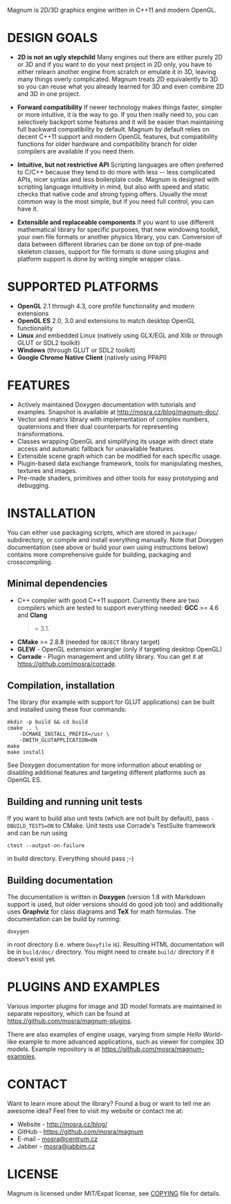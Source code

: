 Magnum is 2D/3D graphics engine written in C++11 and modern OpenGL.

DESIGN GOALS
============

*   **2D is not an ugly stepchild**
    Many engines out there are either purely 2D or 3D and if you want to do
    your next project in 2D only, you have to either relearn another engine
    from scratch or emulate it in 3D, leaving many things overly complicated.
    Magnum treats 2D equivalently to 3D so you can reuse what you already
    learned for 3D and even combine 2D and 3D in one project.

*   **Forward compatibility**
    If newer technology makes things faster, simpler or more intuitive, it is
    the way to go. If you then really need to, you can selectively backport
    some features and it will be easier than maintaining full backward
    compatibility by default. Magnum by default relies on decent C++11 support
    and modern OpenGL features, but compatibility functions for older hardware
    and compatibility branch for older compilers are available if you need
    them.

*   **Intuitive, but not restrictive API**
    Scripting languages are often preferred to C/C++ because they tend to do
    more with less -- less complicated APIs, nicer syntax and less boilerplate
    code. Magnum is designed with scripting language intuitivity in mind, but
    also with speed and static checks that native code and strong typing
    offers. Usually the most common way is the most simple, but if you need
    full control, you can have it.

*   **Extensible and replaceable components**
    If you want to use different mathematical library for specific purposes,
    that new windowing toolkit, your own file formats or another physics
    library, you can. Conversion of data between different libraries can be
    done on top of pre-made skeleton classes, support for file formats is done
    using plugins and platform support is done by writing simple wrapper class.

SUPPORTED PLATFORMS
===================

*   **OpenGL** 2.1 through 4.3, core profile functionality and modern
    extensions
*   **OpenGL ES** 2.0, 3.0 and extensions to match desktop OpenGL functionality
*   **Linux** and embedded Linux (natively using GLX/EGL and Xlib or through
    GLUT or SDL2 toolkit)
*   **Windows** (through GLUT or SDL2 toolkit)
*   **Google Chrome Native Client** (natively using PPAPI)

FEATURES
========

*   Actively maintained Doxygen documentation with tutorials and examples.
    Snapshot is available at http://mosra.cz/blog/magnum-doc/.
*   Vector and matrix library with implementation of complex numbers,
    quaternions and their dual counterparts for representing transformations.
*   Classes wrapping OpenGL and simplifying its usage with direct state access
    and automatic fallback for unavailable features.
*   Extensible scene graph which can be modified for each specific usage.
*   Plugin-based data exchange framework, tools for manipulating meshes,
    textures and images.
*   Pre-made shaders, primitives and other tools for easy prototyping and
    debugging.

INSTALLATION
============

You can either use packaging scripts, which are stored in `package/`
subdirectory, or compile and install everything manually. Note that Doxygen
documentation (see above or build your own using instructions below) contains
more comprehensive guide for building, packaging and crosscompiling.

Minimal dependencies
--------------------

 * C++ compiler with good C++11 support. Currently there are two compilers
   which are tested to support everything needed: **GCC** >= 4.6 and **Clang**
   >= 3.1.
 * **CMake** >= 2.8.8 (needed for `OBJECT` library target)
 * **GLEW** - OpenGL extension wrangler (only if targeting desktop OpenGL)
 * **Corrade** - Plugin management and utility library. You can get it at
   https://github.com/mosra/corrade.

Compilation, installation
-------------------------

The library (for example with support for GLUT applications) can be built and
installed using these four commands:

    mkdir -p build && cd build
    cmake .. \
        -DCMAKE_INSTALL_PREFIX=/usr \
        -DWITH_GLUTAPPLICATION=ON
    make
    make install

See Doxygen documentation for more information about enabling or disabling
additional features and targeting different platforms such as OpenGL ES.

Building and running unit tests
-------------------------------

If you want to build also unit tests (which are not built by default), pass
`-DBUILD_TESTS=ON` to CMake. Unit tests use Corrade's TestSuite framework and
can be run using

    ctest --output-on-failure

in build directory. Everything should pass ;-)

Building documentation
----------------------

The documentation is written in **Doxygen** (version 1.8 with Markdown support
is used, but older versions should do good job too) and additionally uses
**Graphviz** for class diagrams and **TeX** for math formulas. The
documentation can be build by running:

    doxygen

in root directory (i.e. where `Doxyfile` is). Resulting HTML documentation
will be in `build/doc/` directory. You might need to create `build/` directory
if it doesn't exist yet.

PLUGINS AND EXAMPLES
====================

Various importer plugins for image and 3D model formats are maintained in
separate repository, which can be found at https://github.com/mosra/magnum-plugins.

There are also examples of engine usage, varying from simple *Hello World*-like
example to more advanced applications, such as viewer for complex 3D models.
Example repository is at https://github.com/mosra/magnum-examples.

CONTACT
=======

Want to learn more about the library? Found a bug or want to tell me an
awesome idea? Feel free to visit my website or contact me at:

 * Website - http://mosra.cz/blog/
 * GitHub - https://github.com/mosra/magnum
 * E-mail - mosra@centrum.cz
 * Jabber - mosra@jabbim.cz

LICENSE
=======

Magnum is licensed under MIT/Expat license, see [COPYING](COPYING) file for
details.
